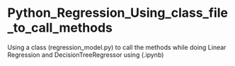 # Python_Regression_Using_class_file_to_call_methods
Using a class (regression_model.py) to call the methods while doing Linear Regression and DecisionTreeRegressor using (.ipynb)
